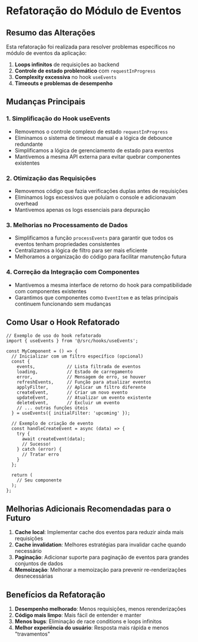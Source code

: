# Refatoração do Módulo de Eventos

## Resumo das Alterações

Esta refatoração foi realizada para resolver problemas específicos no módulo de eventos da aplicação:

1. **Loops infinitos** de requisições ao backend
2. **Controle de estado problemático** com `requestInProgress`
3. **Complexity excessiva** no hook `useEvents`
4. **Timeouts e problemas de desempenho**

## Mudanças Principais

### 1. Simplificação do Hook useEvents

- Removemos o controle complexo de estado `requestInProgress`
- Eliminamos o sistema de timeout manual e a lógica de debounce redundante
- Simplificamos a lógica de gerenciamento de estado para eventos
- Mantivemos a mesma API externa para evitar quebrar componentes existentes

### 2. Otimização das Requisições

- Removemos código que fazia verificações duplas antes de requisições
- Eliminamos logs excessivos que poluíam o console e adicionavam overhead
- Mantivemos apenas os logs essenciais para depuração

### 3. Melhorias no Processamento de Dados

- Simplificamos a função `processEvents` para garantir que todos os eventos tenham propriedades consistentes
- Centralizamos a lógica de filtro para ser mais eficiente
- Melhoramos a organização do código para facilitar manutenção futura

### 4. Correção da Integração com Componentes

- Mantivemos a mesma interface de retorno do hook para compatibilidade com componentes existentes
- Garantimos que componentes como `EventItem` e as telas principais continuem funcionando sem mudanças

## Como Usar o Hook Refatorado

```tsx
// Exemplo de uso do hook refatorado
import { useEvents } from '@/src/hooks/useEvents';

const MyComponent = () => {
  // Inicializar com um filtro específico (opcional)
  const { 
    events,            // Lista filtrada de eventos
    loading,           // Estado de carregamento
    error,             // Mensagem de erro, se houver
    refreshEvents,     // Função para atualizar eventos
    applyFilter,       // Aplicar um filtro diferente
    createEvent,       // Criar um novo evento
    updateEvent,       // Atualizar um evento existente
    deleteEvent,       // Excluir um evento
    // ... outras funções úteis
  } = useEvents({ initialFilter: 'upcoming' });

  // Exemplo de criação de evento
  const handleCreateEvent = async (data) => {
    try {
      await createEvent(data);
      // Sucesso!
    } catch (error) {
      // Tratar erro
    }
  };

  return (
    // Seu componente
  );
};
```

## Melhorias Adicionais Recomendadas para o Futuro

1. **Cache local**: Implementar cache dos eventos para reduzir ainda mais requisições
2. **Cache invalidation**: Melhores estratégias para invalidar cache quando necessário
3. **Paginação**: Adicionar suporte para paginação de eventos para grandes conjuntos de dados
4. **Memoização**: Melhorar a memoização para prevenir re-renderizações desnecessárias

## Benefícios da Refatoração

1. **Desempenho melhorado**: Menos requisições, menos rerenderizações
2. **Código mais limpo**: Mais fácil de entender e manter
3. **Menos bugs**: Eliminação de race conditions e loops infinitos
4. **Melhor experiência do usuário**: Resposta mais rápida e menos "travamentos" 